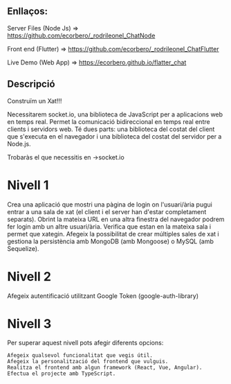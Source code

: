 ## Enllaços:

Server Files (Node Js) => https://github.com/ecorbero/_rodrileonel_ChatNode

Front end (Flutter) => https://github.com/ecorbero/_rodrileonel_ChatFlutter

Live Demo (Web App) => https://ecorbero.github.io/flatter_chat

## Descripció

Construïm un Xat!!!

Necessitarem socket.io, una biblioteca de JavaScript per a aplicacions web en temps real. Permet la comunicació bidireccional en temps real entre clients i servidors web. Té dues parts: una biblioteca del costat del client que s'executa en el navegador i una biblioteca del costat del servidor per a Node.js. 

Trobaràs el que necessitis en ->socket.io

# Nivell 1

Crea una aplicació que mostri una pàgina de login on l'usuari/ària pugui entrar a una sala de xat (el client i el server han d'estar completament separats). Obrint la mateixa URL en una altra finestra del navegador podrem fer login amb un altre usuari/ària. Verifica que estan en la mateixa sala i permet que xategin. Afegeix la possibilitat de crear múltiples sales de xat i gestiona la persistència amb MongoDB (amb Mongoose) o MySQL (amb Sequelize).

# Nivell 2

Afegeix autentificació utilitzant Google Token (google-auth-library)

# Nivell 3
Per superar aquest nivell pots afegir diferents opcions:

    Afegeix qualsevol funcionalitat que vegis útil.
    Afegeix la personalització del frontend que vulguis.
    Realitza el frontend amb algun framework (React, Vue, Angular).
    Efectua el projecte amb TypeScript.
